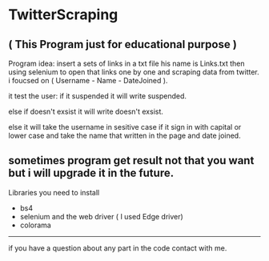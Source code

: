 # TwitterScraping
( This Program just for educational purpose )
---------------------------------------------
Program idea:
insert a sets of links in a txt file his name is Links.txt then using selenium to open that links one by one and scraping data from twitter.
i foucsed on ( Username - Name - DateJoined ).

it test the user:
if it suspended it will write suspended.

else if doesn't exsist it will write doesn't exsist.

else it will take the username in sesitive case if it sign in with capital or lower case and take the name that written in the page and date joined.

sometimes program get result not that you want but i will upgrade it in the future.
---------------------------------------------
Libraries you need to install
- bs4
- selenium and the web driver ( I used Edge driver)
- colorama
---------------------------------------------
if you have a question about any part in the code contact with me.


